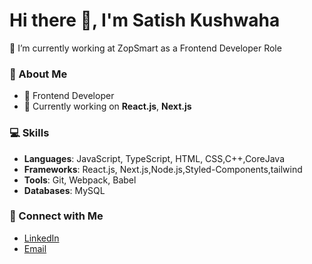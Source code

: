 # Hi there 👋, I'm Satish Kushwaha

🔭 I’m currently working at ZopSmart as a Frontend Developer Role

### 🚀 About Me
- 💼 Frontend Developer
- 🌱 Currently working on **React.js**, **Next.js**


### 💻 Skills
- **Languages**: JavaScript, TypeScript, HTML, CSS,C++,CoreJava
- **Frameworks**: React.js, Next.js,Node.js,Styled-Components,tailwind
- **Tools**: Git, Webpack, Babel
- **Databases**: MySQL


### 🔗 Connect with Me
- [LinkedIn](https://www.linkedin.com/in/satish-kushawaha-38245a206/)
- [Email](mailto:satishkushawaha89@gmail.com)


